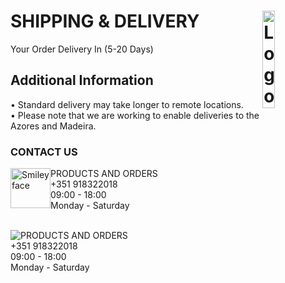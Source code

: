 # SHIPPING & DELIVERY <img alt="Logo" align="right" src="https://i.postimg.cc/XqH9nsvw/SPORTS-EXPRESS-logos-transparent.png" width="20%" />
Your Order Delivery In (5-20 Days)
## Additional Information
• Standard delivery may take longer to remote locations.
<br>
• Please note that we are working to enable deliveries to the Azores and Madeira.
### CONTACT US
<p>
<img src="https://i.postimg.cc/9ffg6y6Z/phone.png" alt="Smiley face" style="float:left;width:64px;height:64px;">
PRODUCTS AND ORDERS <br> +351 918322018 <br> 09:00 - 18:00 <br> Monday - Saturday <br>
</p>

<br>
<img alt="PRODUCTS AND ORDERS" src="https://i.postimg.cc/9ffg6y6Z/phone.png" class="css-1fimrv7">
<br>
<span>+351 918322018<br>09:00 - 18:00<br>Monday - Saturday</span>
